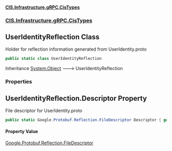 #### [CIS.Infrastructure.gRPC.CisTypes](index.md 'index')
### [CIS.Infrastructure.gRPC.CisTypes](CIS.Infrastructure.gRPC.CisTypes.md 'CIS.Infrastructure.gRPC.CisTypes')

## UserIdentityReflection Class

Holder for reflection information generated from UserIdentity.proto

```csharp
public static class UserIdentityReflection
```

Inheritance [System.Object](https://docs.microsoft.com/en-us/dotnet/api/System.Object 'System.Object') &#129106; UserIdentityReflection
### Properties

<a name='CIS.Infrastructure.gRPC.CisTypes.UserIdentityReflection.Descriptor'></a>

## UserIdentityReflection.Descriptor Property

File descriptor for UserIdentity.proto

```csharp
public static Google.Protobuf.Reflection.FileDescriptor Descriptor { get; }
```

#### Property Value
[Google.Protobuf.Reflection.FileDescriptor](https://docs.microsoft.com/en-us/dotnet/api/Google.Protobuf.Reflection.FileDescriptor 'Google.Protobuf.Reflection.FileDescriptor')